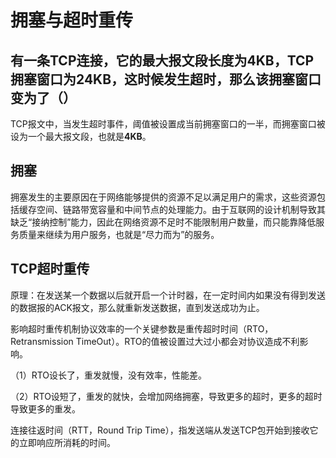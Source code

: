 # 拥塞与超时重传

## 有一条TCP连接，它的最大报文段长度为4KB，TCP拥塞窗口为24KB，这时候发生超时，那么该拥塞窗口变为了（）

 TCP报文中，当发生超时事件，阈值被设置成当前拥塞窗口的一半，而拥塞窗口被设为一个最大报文段，也就是**4KB**。

 ## 拥塞

 拥塞发生的主要原因在于网络能够提供的资源不足以满足用户的需求，这些资源包括缓存空间、链路带宽容量和中间节点的处理能力。由于互联网的设计机制导致其缺乏“接纳控制”能力，因此在网络资源不足时不能限制用户数量，而只能靠降低服务质量来继续为用户服务，也就是“尽力而为”的服务。

## TCP超时重传

原理：在发送某一个数据以后就开启一个计时器，在一定时间内如果没有得到发送的数据报的ACK报文，那么就重新发送数据，直到发送成功为止。

影响超时重传机制协议效率的一个关键参数是重传超时时间（RTO，Retransmission TimeOut）。RTO的值被设置过大过小都会对协议造成不利影响。

（1）RTO设长了，重发就慢，没有效率，性能差。

（2）RTO设短了，重发的就快，会增加网络拥塞，导致更多的超时，更多的超时导致更多的重发。

连接往返时间（RTT，Round Trip Time），指发送端从发送TCP包开始到接收它的立即响应所消耗的时间。
